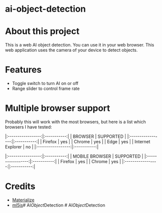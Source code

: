 # ai-object-detection
# About this project
This is a web AI object detection. You can use it in your web browser. This web application uses the camera of your device to detect objects.

# Features

-  Toggle switch to turn AI on or off
-  Range slider to control frame rate


# Multiple browser support
Probably this will work with the most browsers, but here is a list which browsers I have tested: 

|:-----------------:|:-----------:|
|      BROWSER      |  SUPPORTED  |
|:-----------------:|:-----------:|
|      Firefox      |     yes     |
|      Chrome       |     yes     |
|       Edge        |     yes     |
| Internet Explorer |      no     |
|:-----------------:|:-----------:|

|:-----------------:|:-----------:|
|   MOBILE BROWSER  |  SUPPORTED  |
|:-----------------:|:-----------:|
|       Firefox     |     yes     |
|       Chrome      |     yes     |
|:-----------------:|:-----------:|

# Credits
- [Materialize](https://materializecss.com/)
- [ml5js](https://ml5js.org/)#   A I _ O b j e c t _ D e t e c t i o n 
 
 #   A I _ O b j e c t _ D e t e c t i o n 
 
 
